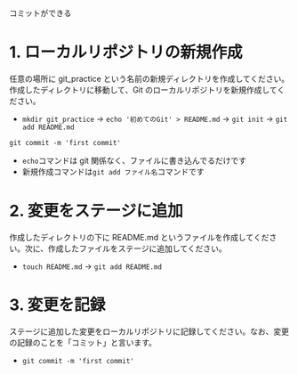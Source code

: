 コミットができる

# 1. ローカルリポジトリの新規作成

任意の場所に git_practice という名前の新規ディレクトリを作成してください。作成したディレクトリに移動して、Git のローカルリポジトリを新規作成してください。

- `mkdir git_practice` → `echo '初めてのGit' > README.md` → `git init` → `git add README.md`

`git commit -m 'first commit'`

- `echo`コマンドは git 関係なく、ファイルに書き込んでるだけです
- 新規作成コマンドは`git add ファイル名`コマンドです

# 2. 変更をステージに追加

作成したディレクトリの下に README.md というファイルを作成してください。次に、作成したファイルをステージに追加してください。

- `touch README.md` → `git add README.md`

# 3. 変更を記録

ステージに追加した変更をローカルリポジトリに記録してください。なお、変更の記録のことを「コミット」と言います。

- `git commit -m 'first commit'`
